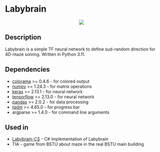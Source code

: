 # Labybrain
<p align="center">
  <img src="https://raw.githubusercontent.com/Kseen715/imgs/main/favicon.ico" />
</p>

## Description
Labybrain is a simple TF neural network to define sud-random direction for 4D-maze solving. Written in Python 3.11.

## Dependencies
- [colorama](https://github.com/tartley/colorama) >= 0.4.6 - for colored output
- [numpy](https://github.com/numpy/numpy) >= 1.24.3 - for matrix operations
- [keras](https://keras.io/) >= 2.13.1 - for neural network
- [tensorflow](https://github.com/tensorflow/tensorflow) >= 2.13.0 - for neural network
- [pandas](https://github.com/pandas-dev/pandas) >= 2.0.2 - for data processing
- [tqdm](https://github.com/tqdm/tqdmhttps://github.com/tqdm/tqdm) >= 4.65.0 - for progress bar
- argparse >= 1.4.0 - for command line arguments

## Used in
- [Labybrain-CS](https://github.com/Kseen715/labybrain-cs) - C# implementation of Labybrain
- TIA - game from BSTU about maze in the real BSTU main building